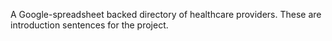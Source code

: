 A Google-spreadsheet backed directory of healthcare providers. These are introduction sentences for the project.
